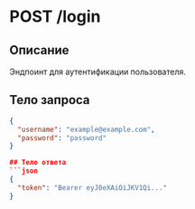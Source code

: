 # POST /login

## Описание
Эндпоинт для аутентификации пользователя.

## Тело запроса
```json
{
  "username": "example@example.com",
  "password": "password"
}

## Тело ответа
```json
{
  "token": "Bearer eyJ0eXAiOiJKV1Qi..."
}

